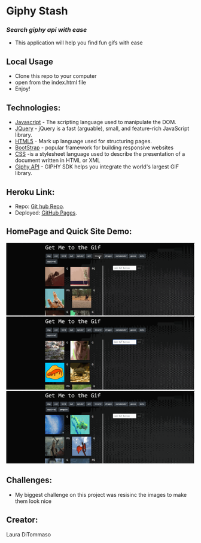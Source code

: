 # Giphy Stash

### *Search giphy api with ease*
* This application will help you find fun gifs with ease 

## Local Usage
* Clone this repo to your computer
* open from the index.html file 
* Enjoy!

## Technologies: 
* [Javascript](https://www.javascript.com/) - The scripting language used to manipulate the DOM. 
* [JQuery](https://jquery.com/) - jQuery is a fast (arguable), small, and feature-rich JavaScript library.
* [HTML5](https://developer.mozilla.org/en-US/docs/Web/Guide/HTML/HTML5) - Mark up language used for structuring pages. 
* [BootStrap](https://getbootstrap.com/) - popular framework for building responsive websites
* [CSS](https://developer.mozilla.org/en-US/docs/Web/CSS) -is a stylesheet language used to describe the presentation of a document written in HTML or XML
* [Giphy API](https://developers.giphy.com/) - GIPHY SDK helps you integrate the world's largest GIF library. 

## Heroku Link: 
* Repo: [Git hub Repo](https://github.com/lmd808/giphy_Game).
* Deployed: [GitHub Pages](https://lmd808.github.io/Trivia_Game/).

## HomePage and Quick Site Demo:  

![homePage](./images/demo1.gif)
![Demo](./images/demo2.gif)
![Demo](./images/demo3.gif)


## Challenges: 
* My biggest challenge on this project was resisinc the images to make them look nice 


## Creator: 
Laura DiTommaso
